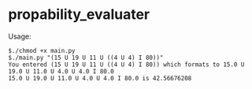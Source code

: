 # propability_evaluater

Usage:
```
$./chmod +x main.py
$./main.py "(15 U 19 U 11 U ((4 U 4) I 80))"
You entered (15 U 19 U 11 U ((4 U 4) I 80)) which formats to 15.0 U 19.0 U 11.0 U 4.0 U 4.0 I 80.0
15.0 U 19.0 U 11.0 U 4.0 U 4.0 I 80.0 is 42.56676208
```
